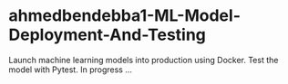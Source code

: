 # ahmedbendebba1-ML-Model-Deployment-And-Testing
Launch machine learning models into production using Docker. Test the model with Pytest.
In progress ...
